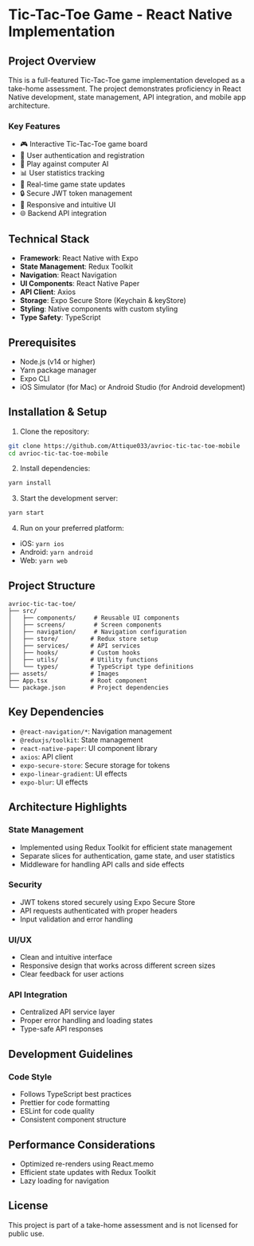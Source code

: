 # Tic-Tac-Toe Game - React Native Implementation

## Project Overview

This is a full-featured Tic-Tac-Toe game implementation developed as a take-home assessment. The project demonstrates
proficiency in React Native development, state management, API integration, and mobile app architecture.

### Key Features

- 🎮 Interactive Tic-Tac-Toe game board
- 👤 User authentication and registration
- 🤖 Play against computer AI
- 📊 User statistics tracking
- 🔄 Real-time game state updates
- 🔒 Secure JWT token management
- 📱 Responsive and intuitive UI
- 🌐 Backend API integration

## Technical Stack

- **Framework**: React Native with Expo
- **State Management**: Redux Toolkit
- **Navigation**: React Navigation
- **UI Components**: React Native Paper
- **API Client**: Axios
- **Storage**: Expo Secure Store (Keychain & keyStore)
- **Styling**: Native components with custom styling
- **Type Safety**: TypeScript

## Prerequisites

- Node.js (v14 or higher)
- Yarn package manager
- Expo CLI
- iOS Simulator (for Mac) or Android Studio (for Android development)

## Installation & Setup

1. Clone the repository:

```bash
git clone https://github.com/Attique033/avrioc-tic-tac-toe-mobile
cd avrioc-tic-tac-toe-mobile
```

2. Install dependencies:

```bash
yarn install
```

3. Start the development server:

```bash
yarn start
```

4. Run on your preferred platform:

- iOS: `yarn ios`
- Android: `yarn android`
- Web: `yarn web`

## Project Structure

```
avrioc-tic-tac-toe/
├── src/
│   ├── components/     # Reusable UI components
│   ├── screens/        # Screen components
│   ├── navigation/     # Navigation configuration
│   ├── store/         # Redux store setup
│   ├── services/      # API services
│   ├── hooks/         # Custom hooks
│   ├── utils/         # Utility functions
│   └── types/         # TypeScript type definitions
├── assets/            # Images
├── App.tsx            # Root component
└── package.json       # Project dependencies
```

## Key Dependencies

- `@react-navigation/*`: Navigation management
- `@reduxjs/toolkit`: State management
- `react-native-paper`: UI component library
- `axios`: API client
- `expo-secure-store`: Secure storage for tokens
- `expo-linear-gradient`: UI effects
- `expo-blur`: UI effects

## Architecture Highlights

### State Management

- Implemented using Redux Toolkit for efficient state management
- Separate slices for authentication, game state, and user statistics
- Middleware for handling API calls and side effects

### Security

- JWT tokens stored securely using Expo Secure Store
- API requests authenticated with proper headers
- Input validation and error handling

### UI/UX

- Clean and intuitive interface
- Responsive design that works across different screen sizes
- Clear feedback for user actions

### API Integration

- Centralized API service layer
- Proper error handling and loading states
- Type-safe API responses

## Development Guidelines

### Code Style

- Follows TypeScript best practices
- Prettier for code formatting
- ESLint for code quality
- Consistent component structure

## Performance Considerations

- Optimized re-renders using React.memo
- Efficient state updates with Redux Toolkit
- Lazy loading for navigation

## License

This project is part of a take-home assessment and is not licensed for public use.


